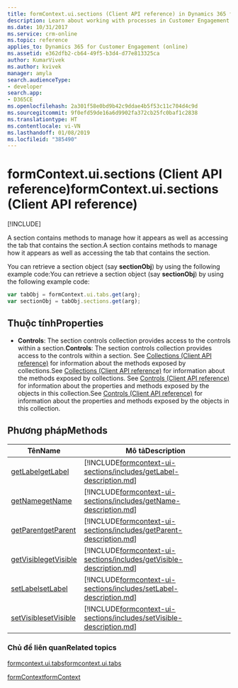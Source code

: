 ```yaml
---
title: formContext.ui.sections (Client API reference) in Dynamics 365 for Customer Engagement| MicrosoftDocs
description: Learn about working with processes in Customer Engagement using client API.
ms.date: 10/31/2017
ms.service: crm-online
ms.topic: reference
applies_to: Dynamics 365 for Customer Engagement (online)
ms.assetid: e362dfb2-cb64-49f5-b3d4-d77e813325ca
author: KumarVivek
ms.author: kvivek
manager: amyla
search.audienceType:
- developer
search.app:
- D365CE
ms.openlocfilehash: 2a301f58e0bd9b42c9ddae4b5f53c11c704d4c9d
ms.sourcegitcommit: 9f0efd59de16a6d9902fa372cb25fc0baf1c2838
ms.translationtype: HT
ms.contentlocale: vi-VN
ms.lasthandoff: 01/08/2019
ms.locfileid: "385490"
---
```

# <a name="formcontextuisections-client-api-reference"></a><span data-ttu-id="71628-103">formContext.ui.sections (Client API reference)</span><span class="sxs-lookup"><span data-stu-id="71628-103">formContext.ui.sections (Client API reference)</span></span>

[!INCLUDE[](../../../includes/cc_applies_to_update_9_0_0.md)]

<span data-ttu-id="71628-104">A section contains methods to manage how it appears as well as accessing the tab that contains the section.</span><span class="sxs-lookup"><span data-stu-id="71628-104">A section contains methods to manage how it appears as well as accessing the tab that contains the section.</span></span>

<span data-ttu-id="71628-105">You can retrieve a section object (say **sectionObj**) by using the following example code:</span><span class="sxs-lookup"><span data-stu-id="71628-105">You can retrieve a section object (say **sectionObj**) by using the following example code:</span></span>

```JavaScript
var tabObj = formContext.ui.tabs.get(arg);
var sectionObj = tabObj.sections.get(arg);
```

## <a name="properties"></a><span data-ttu-id="71628-106">Thuộc tính</span><span class="sxs-lookup"><span data-stu-id="71628-106">Properties</span></span>

- <span data-ttu-id="71628-107">**Controls**: The section controls collection provides access to the controls within a section.</span><span class="sxs-lookup"><span data-stu-id="71628-107">**Controls**: The section controls collection provides access to the controls within a section.</span></span> <span data-ttu-id="71628-108">See [Collections (Client API reference)](collections.md) for information about the methods exposed by collections.</span><span class="sxs-lookup"><span data-stu-id="71628-108">See [Collections (Client API reference)](collections.md) for information about the methods exposed by collections.</span></span> <span data-ttu-id="71628-109">See [Controls (Client API reference)](controls.md) for information about the properties and methods exposed by the objects in this collection.</span><span class="sxs-lookup"><span data-stu-id="71628-109">See [Controls (Client API reference)](controls.md) for information about the properties and methods exposed by the objects in this collection.</span></span>


## <a name="methods"></a><span data-ttu-id="71628-110">Phương pháp</span><span class="sxs-lookup"><span data-stu-id="71628-110">Methods</span></span>

|                        <span data-ttu-id="71628-111">Tên</span><span class="sxs-lookup"><span data-stu-id="71628-111">Name</span></span>                         |                                                            <span data-ttu-id="71628-112">Mô tả</span><span class="sxs-lookup"><span data-stu-id="71628-112">Description</span></span>                                                             |
|-----------------------------------------------------|------------------------------------------------------------------------------------------------------------------------------------|
|   [<span data-ttu-id="71628-113">getLabel</span><span class="sxs-lookup"><span data-stu-id="71628-113">getLabel</span></span>](formcontext-ui-sections/getLabel.md)   |   [!INCLUDE[formcontext-ui-sections/includes/getLabel-description.md](formcontext-ui-sections/includes/getLabel-description.md)]   |
|    [<span data-ttu-id="71628-114">getName</span><span class="sxs-lookup"><span data-stu-id="71628-114">getName</span></span>](formcontext-ui-sections/getName.md)    |    [!INCLUDE[formcontext-ui-sections/includes/getName-description.md](formcontext-ui-sections/includes/getName-description.md)]    |
|  [<span data-ttu-id="71628-115">getParent</span><span class="sxs-lookup"><span data-stu-id="71628-115">getParent</span></span>](formcontext-ui-sections/getParent.md)  |  [!INCLUDE[formcontext-ui-sections/includes/getParent-description.md](formcontext-ui-sections/includes/getParent-description.md)]  |
| [<span data-ttu-id="71628-116">getVisible</span><span class="sxs-lookup"><span data-stu-id="71628-116">getVisible</span></span>](formcontext-ui-sections/getVisible.md) | [!INCLUDE[formcontext-ui-sections/includes/getVisible-description.md](formcontext-ui-sections/includes/getVisible-description.md)] |
|   [<span data-ttu-id="71628-117">setLabel</span><span class="sxs-lookup"><span data-stu-id="71628-117">setLabel</span></span>](formcontext-ui-sections/setLabel.md)   |   [!INCLUDE[formcontext-ui-sections/includes/setLabel-description.md](formcontext-ui-sections/includes/setLabel-description.md)]   |
| [<span data-ttu-id="71628-118">setVisible</span><span class="sxs-lookup"><span data-stu-id="71628-118">setVisible</span></span>](formcontext-ui-sections/setVisible.md) | [!INCLUDE[formcontext-ui-sections/includes/setVisible-description.md](formcontext-ui-sections/includes/setVisible-description.md)] |

### <a name="related-topics"></a><span data-ttu-id="71628-119">Chủ đề liên quan</span><span class="sxs-lookup"><span data-stu-id="71628-119">Related topics</span></span>

[<span data-ttu-id="71628-120">formcontext.ui.tabs</span><span class="sxs-lookup"><span data-stu-id="71628-120">formcontext.ui.tabs</span></span>](formcontext-ui-tabs.md)

[<span data-ttu-id="71628-121">formContext</span><span class="sxs-lookup"><span data-stu-id="71628-121">formContext</span></span>](../clientapi-form-context.md)
